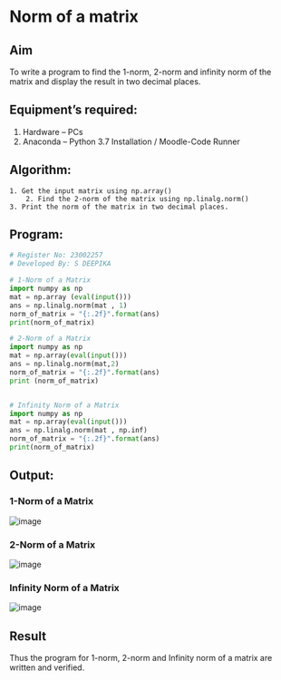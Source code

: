 # Norm of a matrix
## Aim
To write a program to find the 1-norm, 2-norm and infinity norm of the matrix and display the result in two decimal places.
## Equipment’s required:
1.	Hardware – PCs
2.	Anaconda – Python 3.7 Installation / Moodle-Code Runner
## Algorithm:
	1. Get the input matrix using np.array()   
        2. Find the 2-norm of the matrix using np.linalg.norm()
	3. Print the norm of the matrix in two decimal places.
## Program:
```Python
# Register No: 23002257
# Developed By: S DEEPIKA

# 1-Norm of a Matrix
import numpy as np 
mat = np.array (eval(input()))
ans = np.linalg.norm(mat , 1)
norm_of_matrix = "{:.2f}".format(ans)
print(norm_of_matrix)

# 2-Norm of a Matrix
import numpy as np
mat = np.array(eval(input()))
ans = np.linalg.norm(mat,2)
norm_of_matrix = "{:.2f}".format(ans)
print (norm_of_matrix)


# Infinity Norm of a Matrix
import numpy as np
mat = np.array(eval(input()))
ans = np.linalg.norm(mat , np.inf)
norm_of_matrix = "{:.2f}".format(ans)
print(norm_of_matrix)


```
## Output:
### 1-Norm of a Matrix
![image](https://github.com/Deepikasuresh05/Norm-of-a-matrix/assets/148514509/0d4560b5-790d-4dda-bad5-278103c0f312)


### 2-Norm of a Matrix
![image](https://github.com/Deepikasuresh05/Norm-of-a-matrix/assets/148514509/479ec869-8abb-419b-aa78-fdac197199ee)

### Infinity Norm of a Matrix
![image](https://github.com/Deepikasuresh05/Norm-of-a-matrix/assets/148514509/34737ac2-2201-4885-a450-d42acb7b0939)

## Result
Thus the program for 1-norm, 2-norm and Infinity norm of a matrix are written and verified.
